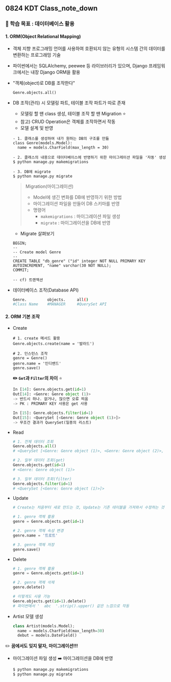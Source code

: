 ## 0824 KDT Class_note_down

### 🎯 학습 목표 : 데이터베이스 활용 

#### 1. ORM(Object Relational Mapping)

- 객체 지향 프로그래밍 언어를 사용하여 호환되지 않는 유형의 시스템 간의 데이터를 변환하는 프로그래밍 기술
- 파이썬에서는 SQLAIchemy, peewee 등 라이브러리가 있으며, Django 프레임워크에서는 내장 Django ORM을 활용

- "객체(object)로 DB를 조작한다"

  ```sqlite
  Genre.objects.all()
  ```

- DB 조작(관리) 시 모델링 파트, 테이블 조작 파트가 따로 존재

  - 모델링 할 땐 class 생성, 테이블 조작 할 땐 Migration ⭐️
  - 참고) CRUD Operation은 객체를 조작하면서 작동
  - 모델 설계 및 반영

  ```sqlite
  - 1. 클래스를 생성하여 내가 원하는 DB의 구조를 만듦
  class Genre(models.Model):
  	name = models.CharField(max_length = 30)
  	
  - 2. 클래스의 내용으로 데이터베이스에 반영하기 위한 마이그레이션 파일을 '자동' 생성
  $ python manage.py makemigrations
  
  - 3. DB에 migrate
  $ python manage.py migrate
  ```

  > Migration(마이그레이션)
  >
  > - Model에 생긴 변화를 DB에 반영하기 위한 방법
  > - 마이그레이션 파일을 만들어 DB 스키마를 반영
  > - 명령어
  >   - `makemigrations` : 마이그레이션 파일 생성
  >   - `migrate` : 마이그레이션을 DB에 반영

  - Migrate 살펴보기

  ```sqlite
  BEGIN;
  --
  -- Create model Genre
  -- 
  CREATE TABLE "db_genre" ("id" integer NOT NULL PRIMARY KEY AUTOINCREMENT, "name" varchar(30 NOT NULL);
  COMMIT;
  
  -- cf) 트랜잭션
  ```

- 데이터베이스 조작(Database API)

  ```bash
  Genre.         objects.     all()
  #Class Name    #MANAGER     #QuerySet API
  ```

  

#### 2. ORM 기본 조작

- Create

  ```sqlite
  # 1. create 메서드 활용
  Genre.objects.create(name = '발라드')
  
  # 2. 인스턴스 조작
  genre = Genre()
  genre.name = '인디밴드'
  genre.save()
  ```

  **✏️ `Get`과 `Filter`의 차이** ⭐️

  ```PYTHON
  In [14]: Genre.objects.get(id=1)
  Out[14]: <Genre: Genre object (1)>
  -> 반드시 하나. 없거나, 많으면 오류 띄움
  -> PK : PRIMARY KEY 사용은 get 사용
  
  In [15]: Genre.objects.filter(id=1)
  Out[15]: <QuerySet [<Genre: Genre object (1)>]>
  -> 무조건 결과가 QuerySet(일종의 리스트)
  ```

- Read

  ```python
  # 1. 전체 데이터 조회
  Genre.objects.all()
  # <QuerySet [<Genre: Genre object (1)>, <Genre: Genre object (2)>, <Genre: Genre object (3)>]>
  
  # 2. 일부 데이터 조회(get)
  Genre.objects.get(id=1)
  # <Genre: Genre object (1)>
  
  # 3. 일부 데이터 조회(filter)
  Genre.objects.filter(id=1)
  # <QuerySet [<Genre: Genre object (1)>]>
  ```

- Update

  ```python
  # Create는 처음부터 새로 만드는 것, Update는 기존 테이블을 가져와서 수정하는 것
  
  # 1. genre 객체 활용
  genre = Genre.objects.get(id=1)
  
  # 2. genre 객체 속성 변경
  genre.name = '트로트'
  
  # 3. genre 객체 저장
  genre.save()
  ```

- Delete

  ```python
  # 1. genre 객체 활용
  genre = Genre.objects.get(id=1)
  
  # 2. genre 객체 삭제
  genre.delete()
  
  # 이렇게도 사용 가능
  Genre.objects.get(id=1).delete()
  # 파이썬에서 '  abc  '.strip().upper() 같은 느낌으로 작동
  ```

- Artist 모델 생성

  ```python
  class Artist(models.Model);
  	name = models.CharField(max_length=30)
    debut = models.DateField()
  ```

✏️ **꿈에서도 잊지 말자, 마이그레이션!!!**

- 마이그레이션 파일 생성 ➡️ 마이그레이션을 DB에 반영

  ```python
  $ python manage.py makemigrations
  $ python manage.py migrate
  ```

  

